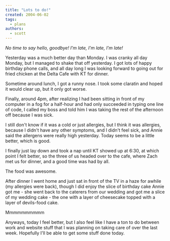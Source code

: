 ```yaml
---
title: "Lots to do!"
created: 2004-06-02
tags:
  - plans
authors:
  - scott
---
```


_No time to say hello, goodbye! I'm late, I'm late, I'm late!_

Yesterday was a much better day than Monday. I was cranky all day Monday, but I managed to shake that off yesterday. I got lots of happy birthday phone calls, and all day long I was looking forward to going out for fried chicken at the Delta Cafe with KT for dinner.

Sometime around lunch, I got a runny nose. I took some claratin and hoped it would clear up, but it only got worse.

Finally, around 4pm, after realizing I had been sitting in front of my computer in a fog for a half-hour and had only succeeded in typing one line of code, I called my boss and told him I was taking the rest of the afternoon off because I was sick.

I still don't know if it was a cold or just allergies, but I think it was allergies, because I didn't have any other symptoms, and I didn't feel sick, and Annie said the allergens were really high yesterday. Today seems to be a little better, which is good.

I finally just lay down and took a nap until KT showed up at 6:30, at which point I felt better, so the three of us headed over to the cafe, where Zach met us for dinner, and a good time was had by all.

The food was awesome.

After dinner I went home and just sat in front of the TV in a haze for awhile (my allergies were back), though I did enjoy the slice of birthday cake Annie got me - she went back to the caterers from our wedding and got me a slice of my wedding cake - the one with a layer of cheesecake topped with a layer of devils-food cake.

Mmmmmmmmmm

Anyways, today I feel better, but I also feel like I have a ton to do between work and website stuff that I was planning on taking care of over the last week. Hopefully I'll be able to get some stuff done today.
